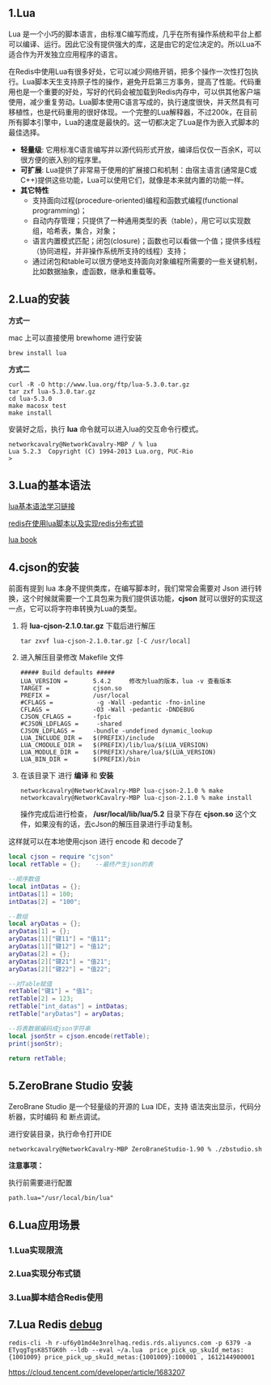 ## 1.Lua

Lua 是一个小巧的脚本语言，由标准C编写而成，几乎在所有操作系统和平台上都可以编译、运行。因此它没有提供强大的库，这是由它的定位决定的。所以Lua不适合作为开发独立应用程序的语言。

在Redis中使用Lua有很多好处，它可以减少网络开销，把多个操作一次性打包执行。Lua脚本天生支持原子性的操作，避免开启第三方事务，提高了性能。代码重用也是一个重要的好处，写好的代码会被加载到Redis内存中，可以供其他客户端使用，减少重复劳动。Lua脚本使用C语言写成的，执行速度很快，并天然具有可移植性，也是代码重用的很好体现。一个完整的Lua解释器，不过200k，在目前所有脚本引擎中，Lua的速度是最快的。这一切都决定了Lua是作为嵌入式脚本的最佳选择。

- **轻量级**: 它用标准C语言编写并以源代码形式开放，编译后仅仅一百余K，可以很方便的嵌入别的程序里。
- **可扩展**: Lua提供了非常易于使用的扩展接口和机制：由宿主语言(通常是C或C++)提供这些功能，Lua可以使用它们，就像是本来就内置的功能一样。
- **其它特性**
  - 支持面向过程(procedure-oriented)编程和函数式编程(functional programming)；
  - 自动内存管理；只提供了一种通用类型的表（table），用它可以实现数组，哈希表，集合，对象；
  - 语言内置模式匹配；闭包(closure)；函数也可以看做一个值；提供多线程（协同进程，并非操作系统所支持的线程）支持；
  - 通过闭包和table可以很方便地支持面向对象编程所需要的一些关键机制，比如数据抽象，虚函数，继承和重载等。

## 2.Lua的安装

**方式一**

mac 上可以直接使用 brewhome 进行安装

```
brew install lua
```

**方式二**

```
curl -R -O http://www.lua.org/ftp/lua-5.3.0.tar.gz
tar zxf lua-5.3.0.tar.gz
cd lua-5.3.0
make macosx test
make install
```



安装好之后，执行 **lua** 命令就可以进入lua的交互命令行模式。

```
networkcavalry@NetworkCavalry-MBP / % lua
Lua 5.2.3  Copyright (C) 1994-2013 Lua.org, PUC-Rio
> 
```

## 3.Lua的基本语法

[lua基本语法学习链接](https://www.runoob.com/lua/lua-basic-syntax.html)

[redis在使用lua脚本以及实现redis分布式锁](https://blog.csdn.net/zjcjava/article/details/84842115?utm_medium=distribute.pc_relevant_t0.none-task-blog-BlogCommendFromBaidu-1.control&depth_1-utm_source=distribute.pc_relevant_t0.none-task-blog-BlogCommendFromBaidu-1.control)

[lua book](https://github.com/52fhy/lua-book)



## 4.cjson的安装

前面有提到 lua 本身不提供类库，在编写脚本时，我们常常会需要对 Json 进行转换，这个时候就需要一个工具包来为我们提供该功能，**cjson** 就可以很好的实现这一点，它可以将字符串转换为Lua的类型。

1. 将 **lua-cjson-2.1.0.tar.gz** 下载后进行解压 

   ```
   tar zxvf lua-cjson-2.1.0.tar.gz [-C /usr/local]
   ```

2. 进入解压目录修改 Makefile 文件

   ```
   ##### Build defaults #####
   LUA_VERSION =       5.4.2     修改为lua的版本，lua -v 查看版本
   TARGET =            cjson.so
   PREFIX =            /usr/local	
   #CFLAGS =            -g -Wall -pedantic -fno-inline
   CFLAGS =            -O3 -Wall -pedantic -DNDEBUG
   CJSON_CFLAGS =      -fpic
   #CJSON_LDFLAGS =     -shared
   CJSON_LDFLAGS =     -bundle -undefined dynamic_lookup
   LUA_INCLUDE_DIR =   $(PREFIX)/include
   LUA_CMODULE_DIR =   $(PREFIX)/lib/lua/$(LUA_VERSION)
   LUA_MODULE_DIR =    $(PREFIX)/share/lua/$(LUA_VERSION)
   LUA_BIN_DIR =       $(PREFIX)/bin
   ```

3. 在该目录下 进行 **编译** 和 **安装**

   ```
   networkcavalry@NetworkCavalry-MBP lua-cjson-2.1.0 % make
   networkcavalry@NetworkCavalry-MBP lua-cjson-2.1.0 % make install
   ```

   操作完成后进行检查， **/usr/local/lib/lua/5.2** 目录下存在 **cjson.so** 这个文件，如果没有的话，去cJson的解压目录进行手动复制。

这样就可以在本地使用cjson 进行 encode 和 decode了

```lua
local cjson = require "cjson"
local retTable = {};    --最终产生json的表

--顺序数值
local intDatas = {};
intDatas[1] = 100;
intDatas[2] = "100";

--数组
local aryDatas = {};
aryDatas[1] = {};
aryDatas[1]["键11"] = "值11";
aryDatas[1]["键12"] = "值12";
aryDatas[2] = {};
aryDatas[2]["键21"] = "值21";
aryDatas[2]["键22"] = "值22";

--对Table赋值
retTable["键1"] = "值1";
retTable[2] = 123;
retTable["int_datas"] = intDatas;
retTable["aryDatas"] = aryDatas;

--将表数据编码成json字符串
local jsonStr = cjson.encode(retTable);
print(jsonStr);

return retTable;

```



## 5.ZeroBrane Studio 安装

ZeroBrane Studio 是一个轻量级的开源的 Lua IDE，支持 语法突出显示，代码分析器，实时编码 和 断点调试。

进行安装目录，执行命令打开IDE

```
networkcavalry@NetworkCavalry-MBP ZeroBraneStudio-1.90 % ./zbstudio.sh 
```

**注意事项：**

执行前需要进行配置

```
path.lua="/usr/local/bin/lua"
```

## 6.Lua应用场景

### 1.Lua实现限流

### 2.Lua实现分布式锁

### 3.Lua脚本结合Redis使用

## 7.Lua Redis [debug]()

```
redis-cli -h r-uf6y01md4e3nrelhaq.redis.rds.aliyuncs.com -p 6379 -a ETyqgTgsK85TGK0h --ldb --eval ~/a.lua  price_pick_up_skuId_metas:{1001009} price_pick_up_skuId_metas:{1001009}:100001 , 1612144900001
```

https://cloud.tencent.com/developer/article/1683207